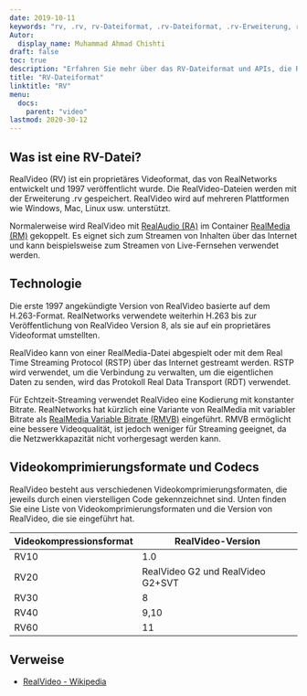 ```yaml
---
date: 2019-10-11
keywords: "rv, .rv, rv-Dateiformat, .rv-Dateiformat, .rv-Erweiterung, rv-Videoformat, RealVideo-Dateiformat"
Autor:
  display_name: Muhammad Ahmad Chishti
draft: false
toc: true
description: "Erfahren Sie mehr über das RV-Dateiformat und APIs, die RV-Dateien erstellen und öffnen können."
title: "RV-Dateiformat"
linktitle: "RV"
menu:
  docs:
    parent: "video"
lastmod: 2020-30-12
---
```


## Was ist eine RV-Datei? ##

RealVideo (RV) ist ein proprietäres Videoformat, das von RealNetworks entwickelt und 1997 veröffentlicht wurde. Die RealVideo-Dateien werden mit der Erweiterung .rv gespeichert. RealVideo wird auf mehreren Plattformen wie Windows, Mac, Linux usw. unterstützt.

Normalerweise wird RealVideo mit [RealAudio (RA)](/de/audio/ra/) im Container [RealMedia (RM)](/de/video/rm/) gekoppelt. Es eignet sich zum Streamen von Inhalten über das Internet und kann beispielsweise zum Streamen von Live-Fernsehen verwendet werden.

## Technologie ##

Die erste 1997 angekündigte Version von RealVideo basierte auf dem H.263-Format. RealNetworks verwendete weiterhin H.263 bis zur Veröffentlichung von RealVideo Version 8, als sie auf ein proprietäres Videoformat umstellten.

RealVideo kann von einer RealMedia-Datei abgespielt oder mit dem Real Time Streaming Protocol (RSTP) über das Internet gestreamt werden. RSTP wird verwendet, um die Verbindung zu verwalten, um die eigentlichen Daten zu senden, wird das Protokoll Real Data Transport (RDT) verwendet.

Für Echtzeit-Streaming verwendet RealVideo eine Kodierung mit konstanter Bitrate. RealNetworks hat kürzlich eine Variante von RealMedia mit variabler Bitrate als [RealMedia Variable Bitrate (RMVB)](/de/video/rmvb/) eingeführt. RMVB ermöglicht eine bessere Videoqualität, ist jedoch weniger für Streaming geeignet, da die Netzwerkkapazität nicht vorhergesagt werden kann.

## Videokomprimierungsformate und Codecs ##

RealVideo besteht aus verschiedenen Videokomprimierungsformaten, die jeweils durch einen vierstelligen Code gekennzeichnet sind. Unten finden Sie eine Liste von Videokomprimierungsformaten und die Version von RealVideo, die sie eingeführt hat.

|Videokompressionsformat|RealVideo-Version|
|---|---|
|RV10|1.0|
|RV20|RealVideo G2 und RealVideo G2+SVT|
|RV30|8|
|RV40|9,10|
|RV60|11|

## Verweise ##

- [RealVideo - Wikipedia](https://en.wikipedia.org/wiki/RealVideo)

